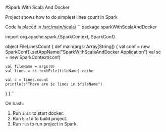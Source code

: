 #Spark With Scala And Docker

Project shows how to do simplest lines count in Spark

Code is placed in [/src/main/scala/](https://github.com/oskardudycz/SparkWithScalaAndDocker/blob/master/src/src/main/scala/FileLinesCount.scala)
``
package sparkWithScalaAndDocker

import org.apache.spark.{SparkContext, SparkConf}

object FileLinesCount {
  def main(args: Array[String]) {
    val conf = new SparkConf().setAppName("SparkWithScalaAndDocker Application")
    val sc = new SparkContext(conf)

    val fileName = args(0)
    val lines = sc.textFile(fileName).cache

    val c = lines.count
    println(s"There are $c lines in $fileName")
  }
}
``

On bash:
1. Run `init` to start docker.
2. Run `build` to build project.
3. Run `run` to run project in Spark.